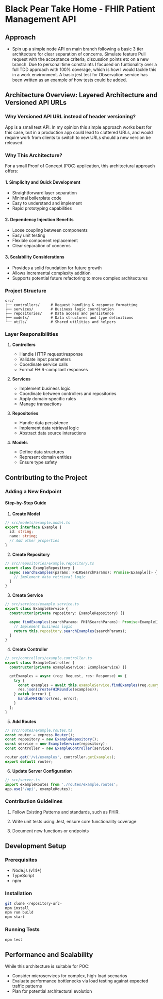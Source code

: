 # Black Pear Take Home - FHIR Patient Management API

## Approach

- Spin up a simple node API on main branch following a basic 3 tier architecture for clear separation of concerns. Simulate feature Pull request with the acceptance criteria, discussion points etc on a new branch. Due to personal time constraints I focused on funtionality over a full TDD approach with 100% coverage, which is how I would tackle this in a work environment. A basic jest test for Observation service has been written as an example of how tests could be added. 

## Architecture Overview: Layered Architecture and Versioned API URLs

### Why Versioned API URL instead of header versioning?

App is a small test API. In my opinion this simple approach works best for this case, but in a production app could lead to cluttered URLs, and would require work from clients to switch to new URLs should a new version be released.

### Why This Architecture?

For a small Proof of Concept (POC) application, this architectural approach offers:

#### 1. Simplicity and Quick Development

- Straightforward layer separation
- Minimal boilerplate code
- Easy to understand and implement
- Rapid prototyping capabilities

#### 2. Dependency Injection Benefits

- Loose coupling between components
- Easy unit testing
- Flexible component replacement
- Clear separation of concerns

#### 3. Scalability Considerations

- Provides a solid foundation for future growth
- Allows incremental complexity addition
- Supports potential future refactoring to more complex architectures

### Project Structure

```
src/
├── controllers/     # Request handling & response formatting
├── services/        # Business logic coordination
├── repositories/    # Data access and persistence
├── models/          # Data structures and type definitions
└── utils/           # Shared utilities and helpers
```

### Layer Responsibilities

1. **Controllers**

   - Handle HTTP request/response
   - Validate input parameters
   - Coordinate service calls
   - Format FHIR-compliant responses

2. **Services**

   - Implement business logic
   - Coordinate between controllers and repositories
   - Apply domain-specific rules
   - Manage transactions

3. **Repositories**

   - Handle data persistence
   - Implement data retrieval logic
   - Abstract data source interactions

4. **Models**
   - Define data structures
   - Represent domain entities
   - Ensure type safety

## Contributing to the Project

### Adding a New Endpoint

#### Step-by-Step Guide

1. **Create Model**

```typescript
// src/models/example.model.ts
export interface Example {
  id: string;
  name: string;
  // Add other properties
}
```

2. **Create Repository**

```typescript
// src/repositories/example.repository.ts
export class ExampleRepository {
  async searchExamples(params: FHIRSearchParams): Promise<Example[]> {
    // Implement data retrieval logic
  }
}
```

3. **Create Service**

```typescript
// src/services/example.service.ts
export class ExampleService {
  constructor(private repository: ExampleRepository) {}

  async findExamples(searchParams: FHIRSearchParams): Promise<Example[]> {
    // Implement business logic
    return this.repository.searchExamples(searchParams);
  }
}
```

4. **Create Controller**

```typescript
// src/controllers/example.controller.ts
export class ExampleController {
  constructor(private exampleService: ExampleService) {}

  getExamples = async (req: Request, res: Response) => {
    try {
      const examples = await this.exampleService.findExamples(req.query);
      res.json(createFHIRBundle(examples));
    } catch (error) {
      handleFHIRError(res, error);
    }
  };
}
```

5. **Add Routes**

```typescript
// src/routes/example.routes.ts
const router = express.Router();
const repository = new ExampleRepository();
const service = new ExampleService(repository);
const controller = new ExampleController(service);

router.get('/v1/examples', controller.getExamples);
export default router;
```

6. **Update Server Configuration**

```typescript
// src/server.ts
import exampleRoutes from './routes/example.routes';
app.use('/api', exampleRoutes);
```

### Contribution Guidelines

1. Follow Existing Patterns and standards, such as FHIR.

2. Write unit tests using Jest, ensure core functionality coverage

3. Document new functions or endpoints

## Development Setup

### Prerequisites

- Node.js (v14+)
- TypeScript
- npm

### Installation

```bash
git clone <repository-url>
npm install
npm run build
npm start
```

### Running Tests

```bash
npm test
```

## Performance and Scalability

While this architecture is suitable for POC:

- Consider microservices for complex, high-load scenarios
- Evaluate performance bottlenecks via load testing against expected traffic patterns
- Plan for potential architectural evolution
